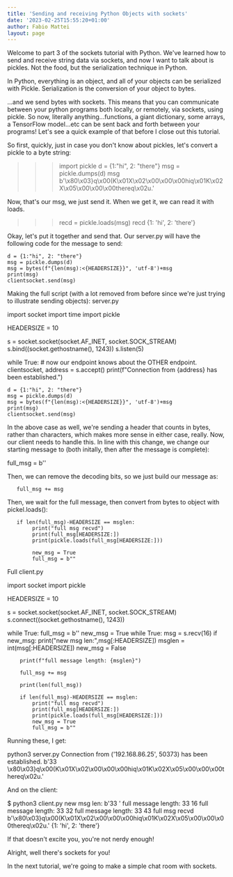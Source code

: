 ```yaml
---
title: 'Sending and receiving Python Objects with sockets'
date: '2023-02-25T15:55:20+01:00'
author: Fabio Mattei
layout: page
---
```



Welcome to part 3 of the sockets tutorial with Python. We've learned how to send and receive string data via sockets, and now I want to talk about is pickles. Not the food, but the serialization technique in Python.

In Python, everything is an object, and all of your objects can be serialized with Pickle. Serialization is the conversion of your object to bytes.

...and we send bytes with sockets. This means that you can communicate between your python programs both locally, or remotely, via sockets, using pickle. So now, literally anything...functions, a giant dictionary, some arrays, a TensorFlow model...etc can be sent back and forth between your programs! Let's see a quick example of that before I close out this tutorial.

So first, quickly, just in case you don't know about pickles, let's convert a pickle to a byte string:

>>> import pickle
>>> d = {1:"hi", 2: "there"}
>>> msg = pickle.dumps(d)
>>> msg
b'\x80\x03}q\x00(K\x01X\x02\x00\x00\x00hiq\x01K\x02X\x05\x00\x00\x00thereq\x02u.'

Now, that's our msg, we just send it. When we get it, we can read it with loads.

>>> recd = pickle.loads(msg)
>>> recd
{1: 'hi', 2: 'there'}

Okay, let's put it together and send that. Our server.py will have the following code for the message to send:

    d = {1:"hi", 2: "there"}
    msg = pickle.dumps(d)
    msg = bytes(f"{len(msg):<{HEADERSIZE}}", 'utf-8')+msg
    print(msg)
    clientsocket.send(msg)

Making the full script (with a lot removed from before since we're just trying to illustrate sending objects):
server.py

import socket
import time
import pickle


HEADERSIZE = 10

s = socket.socket(socket.AF_INET, socket.SOCK_STREAM)
s.bind((socket.gethostname(), 1243))
s.listen(5)

while True:
    # now our endpoint knows about the OTHER endpoint.
    clientsocket, address = s.accept()
    print(f"Connection from {address} has been established.")

    d = {1:"hi", 2: "there"}
    msg = pickle.dumps(d)
    msg = bytes(f"{len(msg):<{HEADERSIZE}}", 'utf-8')+msg
    print(msg)
    clientsocket.send(msg)

In the above case as well, we're sending a header that counts in bytes, rather than characters, which makes more sense in either case, really. Now, our client needs to handle this. In line with this change, we change our starting message to (both initally, then after the message is complete):

   full_msg = b''

Then, we can remove the decoding bits, so we just build our message as:

       full_msg += msg

Then, we wait for the full message, then convert from bytes to object with pickel.loads():

       if len(full_msg)-HEADERSIZE == msglen:
            print("full msg recvd")
            print(full_msg[HEADERSIZE:])
            print(pickle.loads(full_msg[HEADERSIZE:]))

            new_msg = True
            full_msg = b""

Full client.py

import socket
import pickle

HEADERSIZE = 10

s = socket.socket(socket.AF_INET, socket.SOCK_STREAM)
s.connect((socket.gethostname(), 1243))

while True:
    full_msg = b''
    new_msg = True
    while True:
        msg = s.recv(16)
        if new_msg:
            print("new msg len:",msg[:HEADERSIZE])
            msglen = int(msg[:HEADERSIZE])
            new_msg = False

        print(f"full message length: {msglen}")

        full_msg += msg

        print(len(full_msg))

        if len(full_msg)-HEADERSIZE == msglen:
            print("full msg recvd")
            print(full_msg[HEADERSIZE:])
            print(pickle.loads(full_msg[HEADERSIZE:]))
            new_msg = True
            full_msg = b""

Running these, I get:

 python3 server.py
Connection from ('192.168.86.25', 50373) has been established.
b'33        \x80\x03}q\x00(K\x01X\x02\x00\x00\x00hiq\x01K\x02X\x05\x00\x00\x00thereq\x02u.'

And on the client:

$ python3 client.py
new msg len: b'33        '
full message length: 33
16
full message length: 33
32
full message length: 33
43
full msg recvd
b'\x80\x03}q\x00(K\x01X\x02\x00\x00\x00hiq\x01K\x02X\x05\x00\x00\x00thereq\x02u.'
{1: 'hi', 2: 'there'}

If that doesn't excite you, you're not nerdy enough!

Alright, well there's sockets for you!

In the next tutorial, we're going to make a simple chat room with sockets.

